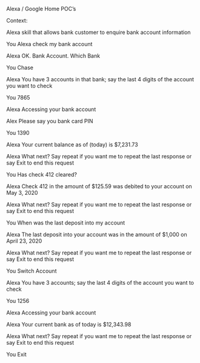 Alexa / Google Home POC’s

Context:

Alexa skill that allows bank customer to enquire bank account information


You
Alexa check my bank account

Alexa
OK. Bank Account. Which Bank

You
Chase

Alexa
You have 3 accounts in that bank; say the last 4 digits of the account you want to check

You
7865

Alexa
Accessing your bank account

Alex
Please say you bank card PIN

You
1390

Alexa
Your current balance as of (today) is $7,231.73

Alexa
What next? Say repeat if you want me to repeat the last response or say Exit to end this request

You
Has check 412 cleared?

Alexa
Check 412 in the amount of $125.59 was debited to your account on May 3, 2020

Alexa
What next? Say repeat if you want me to repeat the last response or say Exit to end this request

You
When was the last deposit into my account

Alexa
The last deposit into your account was in the amount of $1,000 on April 23, 2020

Alexa
What next? Say repeat if you want me to repeat the last response or say Exit to end this request

You
Switch Account

Alexa
You have 3 accounts; say the last 4 digits of the account you want to check

You
1256

Alexa
Accessing your bank account

Alexa
Your current bank as of today is $12,343.98

Alexa
What next? Say repeat if you want me to repeat the last response or say Exit to end this request

You
Exit